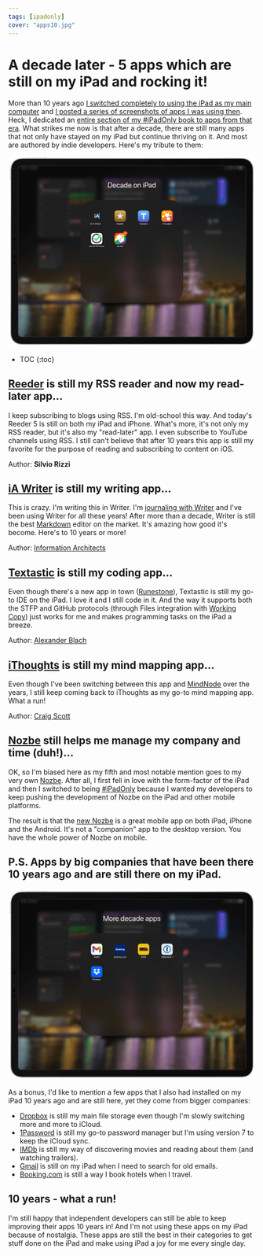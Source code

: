 ```yaml
---
tags: [ipadonly]
cover: "apps10.jpg"
---
```


# A decade later - 5 apps which are still on my iPad and rocking it!

More than 10 years ago [I switched completely to using the iPad as my main computer](/ipad-as-my-main-computer-prologue/) and [I posted a series of screenshots of apps I was using then](/part-3-designing-flows-ipad-as-my-main-comput/). Heck, I dedicated an [entire section of my #iPadOnly book to apps from that era](https://ipadonly.com/book/three/). What strikes me now is that after a decade, there are still many apps that not only have stayed on my iPad but continue thriving on it. And most are authored by indie developers. Here's my tribute to them:

<!--More-->

![{{ page.title }}](/img/apps10-1.png)

* TOC
{:toc}

## [Reeder](https://www.reederapp.com) is still my RSS reader and now my read-later app…

I keep subscribing to blogs using RSS. I'm old-school this way. And today's Reeder 5 is still on both my iPad and iPhone. What's more, it's not only my RSS reader, but it's also my "read-later" app. I even subscribe to YouTube channels using RSS. I still can't believe that after 10 years this app is still my favorite for the purpose of reading and subscribing to content on iOS.

Author: **Silvio Rizzi**

## [iA Writer](https://ia.net) is still my writing app…

This is crazy. I'm writing this in Writer. I'm [journaling with Writer](/journal/) and I've been using Writer for all these years! After more than a decade, Writer is still the best [Markdown](/markdown) editor on the market. It's amazing how good it's become. Here's to 10 years or more!

Author: [Information Architects](https://ia.net)

## [Textastic](https://www.textasticapp.com) is still my coding app…

Even though there's a new app in town ([Runestone](https://runestone.app)), Textastic is still my go-to IDE on the iPad. I love it and I still code in it. And the way it supports both the STFP and GitHub protocols (through Files integration with [Working Copy](https://workingcopyapp.com)) just works for me and makes programming tasks on the iPad a breeze.

Author: [Alexander Blach](https://twitter.com/Lextar)

## [iThoughts](https://www.toketaware.com/ithoughts-ios) is still my mind mapping app…

Even though I've been switching between this app and [MindNode](https://www.mindnode.com/) over the years, I still keep coming back to iThoughts as my go-to mind mapping app. What a run!

Author: [Craig Scott](https://about.me/craigscott)

## [Nozbe][n] still helps me manage my company and time (duh!)…

OK, so I'm biased here as my fifth and most notable mention goes to my very own [Nozbe][n]. After all, I first fell in love with the form-factor of the iPad and then I switched to being [#iPadOnly](https://ipadonly.com) because I wanted my developers to keep pushing the development of Nozbe on the iPad and other mobile platforms.

The result is that the [new Nozbe][n] is a great mobile app on both iPad, iPhone and the Android. It's not a "companion" app to the desktop version. You have the whole power of Nozbe on mobile.

## P.S. Apps by big companies that have been there 10 years ago and are still there on my iPad.

![{{ page.title }} - big company apps](/img/apps10-2.png)

As a bonus, I'd like to mention a few apps that I also had installed on my iPad 10 years ago and are still here, yet they come from bigger companies:

- [Dropbox](https://www.dropbox.com/referrals/AACwPnD3pwZyaDY_rBhkDthxaFpSR5pPtw4) is still my main file storage even though I'm slowly switching more and more to iCloud.
- [1Password](https://1password.com) is still my go-to password manager but I'm using version 7 to keep the iCloud sync.
- [IMDb](https://www.imdb.com) is still my way of discovering movies and reading about them (and watching trailers).
- [Gmail](https://mail.google.com/) is still on my iPad when I need to search for old emails.
- [Booking.com](https://booking.com/) is still a way I book hotels when I travel.

## 10 years - what a run!

I'm still happy that independent developers can still be able to keep improving their apps 10 years in! And I'm not using these apps on my iPad because of nostalgia. These apps are still the best in their categories to get stuff done on the iPad and make using iPad a joy for me every single day.

[n]: https://michael.gratis/nozbe
[np]: https://michael.gratis/nozbepersonal